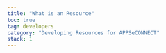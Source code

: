 ```yaml
---
title: "What is an Resource"
toc: true
tag: developers
category: "Developing Resources for APPSeCONNECT"
stack: 1
---
```


